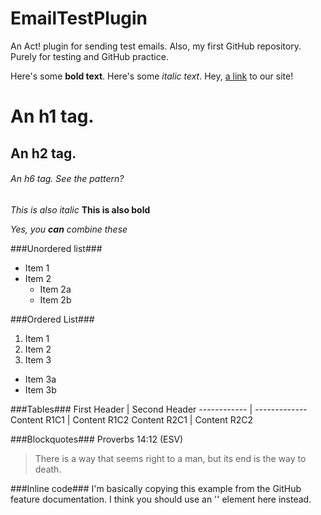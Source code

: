 # EmailTestPlugin
An Act! plugin for sending test emails.  Also, my first GitHub repository.
Purely for testing and GitHub practice.

Here's some **bold text**.
Here's some *italic text*.
Hey, [a link](http://www.compu-tutor.net) to our site!

# An h1 tag.
## An h2 tag.
###### An h6 tag.  See the pattern?
_This is also italic_
__This is also bold__

_Yes, you **can** combine these_

###Unordered list###
* Item 1
* Item 2
  * Item 2a
  * Item 2b

###Ordered List###
1. Item 1
2. Item 2
3. Item 3
  * Item 3a
  * Item 3b

###Tables###
First Header | Second Header
------------ | -------------
Content R1C1 | Content R1C2
Content R2C1 | Content R2C2

###Blockquotes###
Proverbs 14:12 (ESV)
> There is a way that seems right to a man,
> but its end is the way to death.

###Inline code###
I'm basically copying this example from the GitHub feature documentation.
I think you should use an '<addr>' element here instead.
